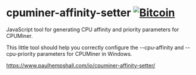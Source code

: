 # cpuminer-affinity-setter [![Bitcoin](https://img.shields.io/badge/donations-Bitcoin-orange.svg)](https://blockchain.info/address/1K1AhrU5JS8euypB3Vw2iGxXqsbwcf9kxN)

JavaScript tool for generating CPU affinity and priority parameters for CPUMiner.

This little tool should help you correctly configure the --cpu-affinity and --cpu-priority parameters for CPUMiner in Windows. 

https://www.paulhempshall.com/io/cpuminer-affinity-setter/
